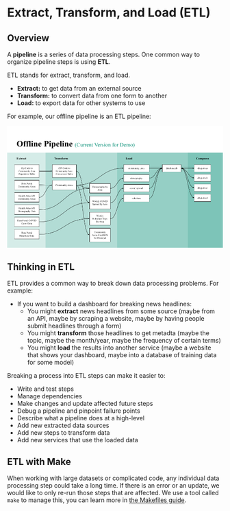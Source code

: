 # Extract, Transform, and Load (ETL)

## Overview

A **pipeline** is a series of data processing steps. One common way to organize pipeline steps is using **ETL**.

ETL stands for extract, transform, and load.

- **Extract:** to get data from an external source
- **Transform:** to convert data from one form to another
- **Load:** to export data for other systems to use

For example, our offline pipeline is an ETL pipeline:

![ETL diagram showing the steps in the demo offline pipeline](images/etl_graph_demo.png)

## Thinking in ETL

ETL provides a common way to break down data processing problems. For example:

- If you want to build a dashboard for breaking news headlines:
    - You might **extract** news headlines from some source (maybe from an API, maybe by scraping a website, maybe by having people submit headlines through a form)
    - You might **transform** those headlines to get metadta (maybe the topic, maybe the month/year, maybe the frequency of certain terms)
    - You might **load** the results into another service (maybe a website that shows your dashboard, maybe into a database of training data for some model)

Breaking a process into ETL steps can make it easier to:

- Write and test steps
- Manage dependencies
- Make changes and update affected future steps
- Debug a pipeline and pinpoint failure points
- Describe what a pipeline does at a high-level
- Add new extracted data sources
- Add new steps to transform data
- Add new services that use the loaded data

## ETL with Make

When working with large datasets or complicated code, any individual data processing step could take a long time. If there is an error or an update, we would like to only re-run those steps that are affected. We use a tool called `make` to manage this, you can learn more in [the Makefiles guide](makefiles.md).
